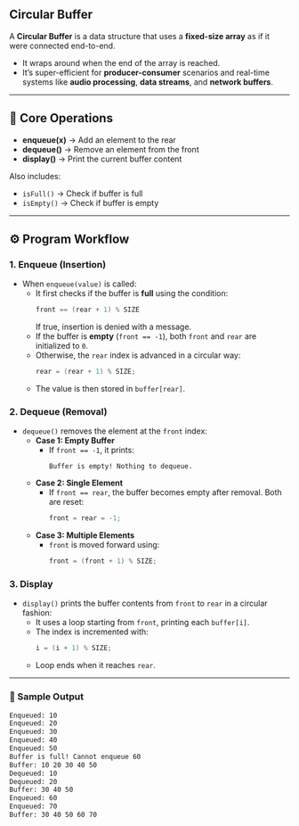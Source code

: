 ## Circular Buffer

A **Circular Buffer** is a data structure that uses a **fixed-size array** as if it were connected end-to-end.

- It wraps around when the end of the array is reached.
- It’s super-efficient for **producer-consumer** scenarios and real-time systems like **audio processing**, **data streams**, and **network buffers**.
---
## 🧠 Core Operations

- **enqueue(x)** → Add an element to the rear
- **dequeue()** → Remove an element from the front
- **display()** → Print the current buffer content

Also includes:
- `isFull()` → Check if buffer is full
- `isEmpty()` → Check if buffer is empty

---
## ⚙️ Program Workflow

### 1. Enqueue (Insertion)

- When `enqueue(value)` is called:
  - It first checks if the buffer is **full** using the condition:
    ```c
    front == (rear + 1) % SIZE
    ```
    If true, insertion is denied with a message.
  - If the buffer is **empty** (`front == -1`), both `front` and `rear` are initialized to `0`.
  - Otherwise, the `rear` index is advanced in a circular way:
    ```c
    rear = (rear + 1) % SIZE;
    ```
  - The value is then stored in `buffer[rear]`.

### 2. Dequeue (Removal)

- `dequeue()` removes the element at the `front` index:
  - **Case 1: Empty Buffer**
    - If `front == -1`, it prints:
      ```
      Buffer is empty! Nothing to dequeue.
      ```
  - **Case 2: Single Element**
    - If `front == rear`, the buffer becomes empty after removal. Both are reset:
      ```c
      front = rear = -1;
      ```
  - **Case 3: Multiple Elements**
    - `front` is moved forward using:
      ```c
      front = (front + 1) % SIZE;
      ```

### 3. Display

- `display()` prints the buffer contents from `front` to `rear` in a circular fashion:
  - It uses a loop starting from `front`, printing each `buffer[i]`.
  - The index is incremented with:
    ```c
    i = (i + 1) % SIZE;
    ```
  - Loop ends when it reaches `rear`.

---

### 🧪 Sample Output

```bash
Enqueued: 10
Enqueued: 20
Enqueued: 30
Enqueued: 40
Enqueued: 50
Buffer is full! Cannot enqueue 60
Buffer: 10 20 30 40 50
Dequeued: 10
Dequeued: 20
Buffer: 30 40 50
Enqueued: 60
Enqueued: 70
Buffer: 30 40 50 60 70
```



